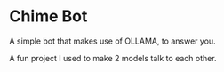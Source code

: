 # Chime Bot
<p>A simple bot that makes use of OLLAMA, to answer you.</p>
<p>A fun project I used to make 2 models talk to each other.</p>